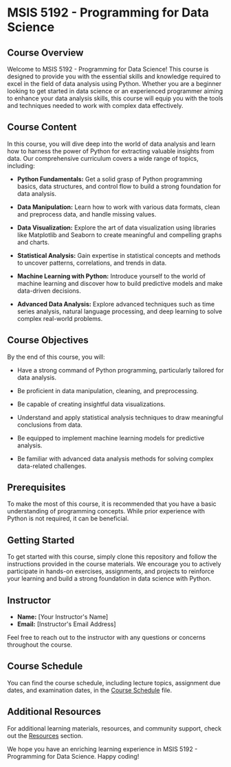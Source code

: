 # MSIS 5192 - Programming for Data Science

## Course Overview

Welcome to MSIS 5192 - Programming for Data Science! This course is designed to provide you with the essential skills and knowledge required to excel in the field of data analysis using Python. Whether you are a beginner looking to get started in data science or an experienced programmer aiming to enhance your data analysis skills, this course will equip you with the tools and techniques needed to work with complex data effectively.

## Course Content

In this course, you will dive deep into the world of data analysis and learn how to harness the power of Python for extracting valuable insights from data. Our comprehensive curriculum covers a wide range of topics, including:

- **Python Fundamentals:** Get a solid grasp of Python programming basics, data structures, and control flow to build a strong foundation for data analysis.

- **Data Manipulation:** Learn how to work with various data formats, clean and preprocess data, and handle missing values.

- **Data Visualization:** Explore the art of data visualization using libraries like Matplotlib and Seaborn to create meaningful and compelling graphs and charts.

- **Statistical Analysis:** Gain expertise in statistical concepts and methods to uncover patterns, correlations, and trends in data.

- **Machine Learning with Python:** Introduce yourself to the world of machine learning and discover how to build predictive models and make data-driven decisions.

- **Advanced Data Analysis:** Explore advanced techniques such as time series analysis, natural language processing, and deep learning to solve complex real-world problems.

## Course Objectives

By the end of this course, you will:

- Have a strong command of Python programming, particularly tailored for data analysis.

- Be proficient in data manipulation, cleaning, and preprocessing.

- Be capable of creating insightful data visualizations.

- Understand and apply statistical analysis techniques to draw meaningful conclusions from data.

- Be equipped to implement machine learning models for predictive analysis.

- Be familiar with advanced data analysis methods for solving complex data-related challenges.

## Prerequisites

To make the most of this course, it is recommended that you have a basic understanding of programming concepts. While prior experience with Python is not required, it can be beneficial.

## Getting Started

To get started with this course, simply clone this repository and follow the instructions provided in the course materials. We encourage you to actively participate in hands-on exercises, assignments, and projects to reinforce your learning and build a strong foundation in data science with Python.

## Instructor

- **Name:** [Your Instructor's Name]
- **Email:** [Instructor's Email Address]

Feel free to reach out to the instructor with any questions or concerns throughout the course.

## Course Schedule

You can find the course schedule, including lecture topics, assignment due dates, and examination dates, in the [Course Schedule](course_schedule.md) file.

## Additional Resources

For additional learning materials, resources, and community support, check out the [Resources](resources.md) section.

We hope you have an enriching learning experience in MSIS 5192 - Programming for Data Science. Happy coding!

